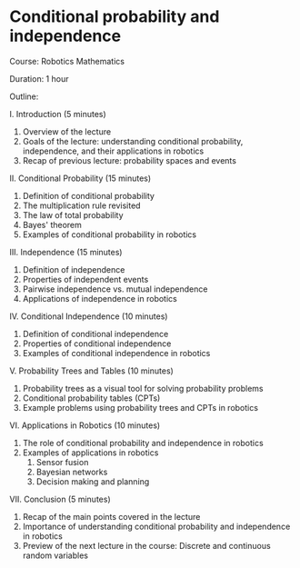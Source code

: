 # Conditional probability and independence

Course: Robotics Mathematics

Duration: 1 hour

Outline:

I. Introduction (5 minutes)

1. Overview of the lecture
1. Goals of the lecture: understanding conditional probability, independence, and their applications in robotics
1. Recap of previous lecture: probability spaces and events

II. Conditional Probability (15 minutes)

1. Definition of conditional probability
1. The multiplication rule revisited
1. The law of total probability
1. Bayes' theorem
1. Examples of conditional probability in robotics

III. Independence (15 minutes)

1. Definition of independence
1. Properties of independent events
1. Pairwise independence vs. mutual independence
1. Applications of independence in robotics

IV. Conditional Independence (10 minutes)

1. Definition of conditional independence
1. Properties of conditional independence
1. Examples of conditional independence in robotics

V. Probability Trees and Tables (10 minutes)

1. Probability trees as a visual tool for solving probability problems
1. Conditional probability tables (CPTs)
1. Example problems using probability trees and CPTs in robotics

VI. Applications in Robotics (10 minutes)

1. The role of conditional probability and independence in robotics
1. Examples of applications in robotics
   1. Sensor fusion
   1. Bayesian networks
   1. Decision making and planning

VII. Conclusion (5 minutes)

1. Recap of the main points covered in the lecture
1. Importance of understanding conditional probability and independence in robotics
1. Preview of the next lecture in the course: Discrete and continuous random variables
